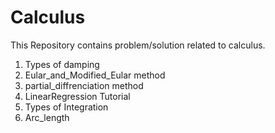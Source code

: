 # Calculus
This Repository contains problem/solution related to calculus.

1. Types of damping
2. Eular_and_Modified_Eular method
3. partial_diffrenciation method
4. LinearRegression Tutorial
5. Types of Integration
6. Arc_length

